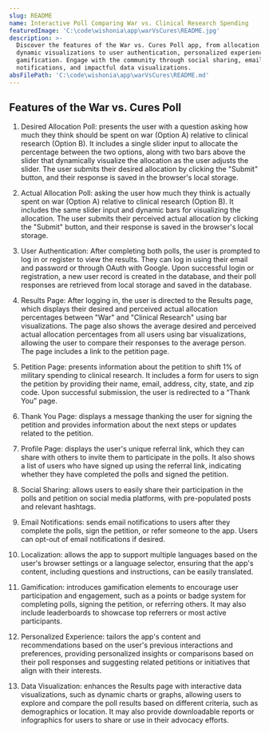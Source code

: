 ```yaml
---
slug: README
name: Interactive Poll Comparing War vs. Clinical Research Spending
featuredImage: 'C:\code\wishonia\app\warVsCures\README.jpg'
description: >-
  Discover the features of the War vs. Cures Poll app, from allocation polls and
  dynamic visualizations to user authentication, personalized experiences, and
  gamification. Engage with the community through social sharing, email
  notifications, and impactful data visualizations.
absFilePath: 'C:\code\wishonia\app\warVsCures\README.md'
---
```

## Features of the War vs. Cures Poll

1. Desired Allocation Poll: presents the user with a question asking how much they think should be spent on war (Option A) relative to clinical research (Option B). It includes a single slider input to allocate the percentage between the two options, along with two bars above the slider that dynamically visualize the allocation as the user adjusts the slider. The user submits their desired allocation by clicking the "Submit" button, and their response is saved in the browser's local storage.

2. Actual Allocation Poll: asking the user how much they think is actually spent on war (Option A) relative to clinical research (Option B). It includes the same slider input and dynamic bars for visualizing the allocation. The user submits their perceived actual allocation by clicking the "Submit" button, and their response is saved in the browser's local storage.

3. User Authentication: After completing both polls, the user is prompted to log in or register to view the results. They can log in using their email and password or through OAuth with Google. Upon successful login or registration, a new user record is created in the database, and their poll responses are retrieved from local storage and saved in the database.

4. Results Page: After logging in, the user is directed to the Results page, which displays their desired and perceived actual allocation percentages between "War" and "Clinical Research" using bar visualizations. The page also shows the average desired and perceived actual allocation percentages from all users using bar visualizations, allowing the user to compare their responses to the average person. The page includes a link to the petition page.

5. Petition Page: presents information about the petition to shift 1% of military spending to clinical research. It includes a form for users to sign the petition by providing their name, email, address, city, state, and zip code. Upon successful submission, the user is redirected to a “Thank You” page.

6. Thank You Page: displays a message thanking the user for signing the petition and provides information about the next steps or updates related to the petition.

7. Profile Page: displays the user's unique referral link, which they can share with others to invite them to participate in the polls. It also shows a list of users who have signed up using the referral link, indicating whether they have completed the polls and signed the petition.

8. Social Sharing: allows users to easily share their participation in the polls and petition on social media platforms, with pre-populated posts and relevant hashtags.

9. Email Notifications: sends email notifications to users after they complete the polls, sign the petition, or refer someone to the app. Users can opt-out of email notifications if desired.

10. Localization: allows the app to support multiple languages based on the user's browser settings or a language selector, ensuring that the app's content, including questions and instructions, can be easily translated.

11. Gamification: introduces gamification elements to encourage user participation and engagement, such as a points or badge system for completing polls, signing the petition, or referring others. It may also include leaderboards to showcase top referrers or most active participants.

12. Personalized Experience: tailors the app's content and recommendations based on the user's previous interactions and preferences, providing personalized insights or comparisons based on their poll responses and suggesting related petitions or initiatives that align with their interests.

13. Data Visualization: enhances the Results page with interactive data visualizations, such as dynamic charts or graphs, allowing users to explore and compare the poll results based on different criteria, such as demographics or location. It may also provide downloadable reports or infographics for users to share or use in their advocacy efforts.
